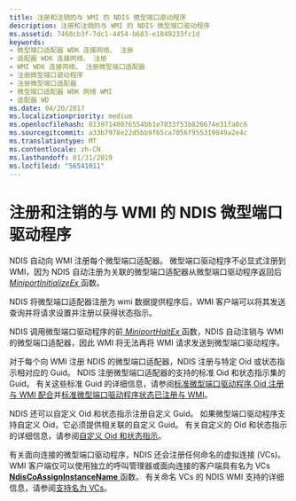 ```yaml
---
title: 注册和注销的与 WMI 的 NDIS 微型端口驱动程序
description: 注册和注销的与 WMI 的 NDIS 微型端口驱动程序
ms.assetid: 7460cb3f-7dc1-4454-b683-e1849233fc1d
keywords:
- 微型端口适配器 WDK 连接网络、 注册
- 适配器 WDK 连接网络、 注册
- WMI WDK 连接网络、 注册微型端口适配器
- 注册微型端口驱动程序
- 注册微型端口适配器
- 微型端口适配器 WDK 网络 WMI
- 适配器 WD
ms.date: 04/20/2017
ms.localizationpriority: medium
ms.openlocfilehash: 01397140076554bb1e7033f53b826674e31fa0c6
ms.sourcegitcommit: a33b7978e22d5bb9f65ca7056f955319049a2e4c
ms.translationtype: MT
ms.contentlocale: zh-CN
ms.lasthandoff: 01/31/2019
ms.locfileid: "56541011"
---
```

# <a name="registration-and-deregistration-of-ndis-miniport-drivers-with-wmi"></a>注册和注销的与 WMI 的 NDIS 微型端口驱动程序





NDIS 自动向 WMI 注册每个微型端口适配器。 微型端口驱动程序不必显式注册到 WMI，因为 NDIS 自动注册为关联的微型端口适配器从微型端口驱动程序返回后[ *MiniportInitializeEx* ](https://msdn.microsoft.com/library/windows/hardware/ff559389)函数。

NDIS 将微型端口适配器注册为 wmi 数据提供程序后，WMI 客户端可以将其发送查询并将请求设置并注册以获得状态指示。

NDIS 调用微型端口驱动程序的前[ *MiniportHaltEx* ](https://msdn.microsoft.com/library/windows/hardware/ff559388)函数，NDIS 自动注销与 WMI 的微型端口适配器，因此 WMI 将无法再将 WMI 请求发送到微型端口驱动程序。

对于每个向 WMI 注册 NDIS 的微型端口适配器，NDIS 注册与特定 Oid 或状态指示相对应的 Guid。 NDIS 注册微型端口适配器的支持的标准 Oid 和状态指示集的 Guid。 有关这些标准 Guid 的详细信息，请参阅[标准微型端口驱动程序 Oid 注册与 WMI 配合](standard-miniport-driver-oids-registered-with-wmi.md)并[标准微型端口驱动程序状态已注册与 WMI](standard-miniport-driver-status-indications-registered-with-wmi.md)。

NDIS 还可以自定义 Oid 和状态指示注册自定义 Guid。 如果微型端口驱动程序支持自定义 Oid，它必须提供相关联的自定义 Guid。 有关自定义的 Oid 和状态指示的详细信息，请参阅[自定义 Oid 和状态指示](customized-oids-and-status-indications.md)。

有关面向连接的微型端口驱动程序，NDIS 还会注册任何命名的虚拟连接 (VCs)。 WMI 客户端仅可以使用独立的呼叫管理器或面向连接的客户端具有名为 VCs [ **NdisCoAssignInstanceName** ](https://msdn.microsoft.com/library/windows/hardware/ff561692)函数。 有关命名 VCs 的 NDIS WMI 支持的详细信息，请参阅[支持名为 VCs](support-for-named-vcs.md)。

 

 





